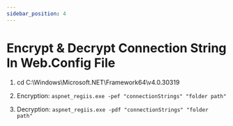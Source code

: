 ```yaml
---
sidebar_position: 4
---
```


# Encrypt & Decrypt Connection String In Web.Config File

1. cd C:\Windows\Microsoft.NET\Framework64\v4.0.30319

2. Encryption: `aspnet_regiis.exe -pef "connectionStrings" "folder path"`

2. Decryption: `aspnet_regiis.exe -pdf "connectionStrings" "folder path"`
